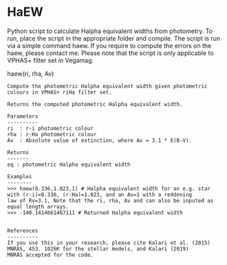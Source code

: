 # HaEW
Python script to calculate Halpha equivalent widths from photometry.
To run, place the script in the appropriate folder and compile. The script is run via a simple command haew. If you require to compute the errors on the haew, please contact me. Please note that the script is only applicable to VPHAS+ filter set in Vegamag.

haew(ri, rha, Av)

    Compute the photometric Halpha equivalent width given photometric colours in VPHAS+ riHa filter set.

    Returns the computed photometric Halpha equivalent width.
    
    Parameters
    ----------
    ri  : r-i photometric colour
    rha : r-Ha photometric colour
    Av  : Absolute value of extinction, where Av = 3.1 * E(B-V). 
        
    Returns
    -------
    eq : photometric Halpha equivalent width
   
    Examples
    --------
    >>> haew(0.336,1.023,1) # Halpha equivalent width for an e.g. star with (r-i)=0.336, (r-Ha)=1.023, and an Av=1 with a reddening        law of Rv=3.1, Note that the ri, rha, Av and can also be inputed as equal length arrays. 
    >>> -140.1414661467111 # Returned Halpha equivalent width

    
    References
    ----------
    If you use this in your research, please cite Kalari et al. (2015) MNRAS, 453. 1026K for the stellar models, and Kalari (2019)  
    MNRAS accepted for the code. 
